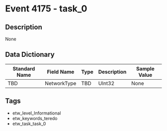 # Event 4175 - task_0

## Description
None

## Data Dictionary
|Standard Name|Field Name|Type|Description|Sample Value|
|---|---|---|---|---|
|TBD|NetworkType|TBD|UInt32|None|None|

## Tags
* etw_level_Informational
* etw_keywords_teredo
* etw_task_task_0